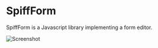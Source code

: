 SpiffForm
==========
SpiffForm is a Javascript library implementing a form editor.

![Screenshot](http://i.imgur.com/Hz7BC.jpg)

